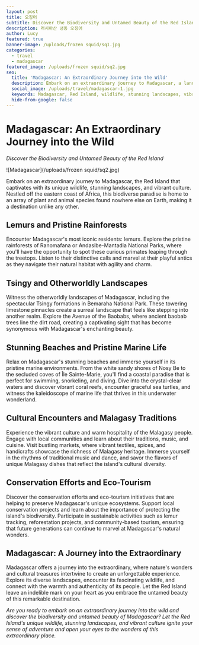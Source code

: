 ```yaml
---
layout: post
title: 오징어
subtitle: Discover the Biodiversity and Untamed Beauty of the Red Island
description: 러시아산 냉동 오징어
author: Lucy
featured: true
banner-image: /uploads/frozen squid/sq1.jpg
categories:
  - travel
  - madagascar
featured_image: /uploads/frozen squid/sq2.jpg
seo:
  title: 'Madagascar: An Extraordinary Journey into the Wild'
  description: Embark on an extraordinary journey to Madagascar, a land of unique wildlife, stunning landscapes, and vibrant culture, where nature's wonders are found nowhere else on Earth.
  social_image: /uploads/travel/madagascar-1.jpg
  keywords: Madagascar, Red Island, wildlife, stunning landscapes, vibrant culture, biodiversity
  hide-from-google: false
---
```


# Madagascar: An Extraordinary Journey into the Wild

*Discover the Biodiversity and Untamed Beauty of the Red Island*

![Madagascar](/uploads/frozen squid/sq2.jpg)

Embark on an extraordinary journey to Madagascar, the Red Island that captivates with its unique wildlife, stunning landscapes, and vibrant culture. Nestled off the eastern coast of Africa, this biodiverse paradise is home to an array of plant and animal species found nowhere else on Earth, making it a destination unlike any other.

## Lemurs and Pristine Rainforests

Encounter Madagascar's most iconic residents: lemurs. Explore the pristine rainforests of Ranomafana or Andasibe-Mantadia National Parks, where you'll have the opportunity to spot these curious primates leaping through the treetops. Listen to their distinctive calls and marvel at their playful antics as they navigate their natural habitat with agility and charm.

## Tsingy and Otherworldly Landscapes

Witness the otherworldly landscapes of Madagascar, including the spectacular Tsingy formations in Bemaraha National Park. These towering limestone pinnacles create a surreal landscape that feels like stepping into another realm. Explore the Avenue of the Baobabs, where ancient baobab trees line the dirt road, creating a captivating sight that has become synonymous with Madagascar's enchanting beauty.

## Stunning Beaches and Pristine Marine Life

Relax on Madagascar's stunning beaches and immerse yourself in its pristine marine environments. From the white sandy shores of Nosy Be to the secluded coves of Île Sainte-Marie, you'll find a coastal paradise that is perfect for swimming, snorkeling, and diving. Dive into the crystal-clear waters and discover vibrant coral reefs, encounter graceful sea turtles, and witness the kaleidoscope of marine life that thrives in this underwater wonderland.

## Cultural Encounters and Malagasy Traditions

Experience the vibrant culture and warm hospitality of the Malagasy people. Engage with local communities and learn about their traditions, music, and cuisine. Visit bustling markets, where vibrant textiles, spices, and handicrafts showcase the richness of Malagasy heritage. Immerse yourself in the rhythms of traditional music and dance, and savor the flavors of unique Malagasy dishes that reflect the island's cultural diversity.

## Conservation Efforts and Eco-Tourism

Discover the conservation efforts and eco-tourism initiatives that are helping to preserve Madagascar's unique ecosystems. Support local conservation projects and learn about the importance of protecting the island's biodiversity. Participate in sustainable activities such as lemur tracking, reforestation projects, and community-based tourism, ensuring that future generations can continue to marvel at Madagascar's natural wonders.

## Madagascar: A Journey into the Extraordinary

Madagascar offers a journey into the extraordinary, where nature's wonders and cultural treasures intertwine to create an unforgettable experience. Explore its diverse landscapes, encounter its fascinating wildlife, and connect with the warmth and authenticity of its people. Let the Red Island leave an indelible mark on your heart as you embrace the untamed beauty of this remarkable destination.

*Are you ready to embark on an extraordinary journey into the wild and discover the biodiversity and untamed beauty of Madagascar? Let the Red Island's unique wildlife, stunning landscapes, and vibrant culture ignite your sense of adventure and open your eyes to the wonders of this extraordinary place.*
